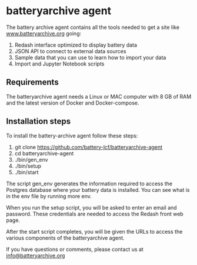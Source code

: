 # batteryarchive agent

The battery archive agent contains all the tools needed to get a site like www.batteryarchive.org going:

1. Redash interface optimized to display battery data
2. JSON API to connect to external data sources
3. Sample data that you can use to learn how to import your data
4. Import and Jupyter Notebook scripts

## Requirements 

The batteryarchive agent needs a Linux or MAC computer with 8 GB of RAM and the latest version of Docker and Docker-compose.

## Installation steps

To install the battery-archive agent follow these steps:

1. git clone https://github.com/battery-lcf/batteryarchive-agent
2. cd batteryarchive-agent
3. ./bin/gen_env
4. ./bin/setup
5. ./bin/start

The script gen_env generates the information required to access the Postgres database where your battery data is installed. You can see what is in the env file by running more env.

When you run the setup script, you will be asked to enter an email and password. These credentials are needed to access the Redash front web page.

After the start script completes, you will be given the URLs to access the various components of the batteryarchive agent.

If you have questions or comments, please contact us at info@batteryarchive.org